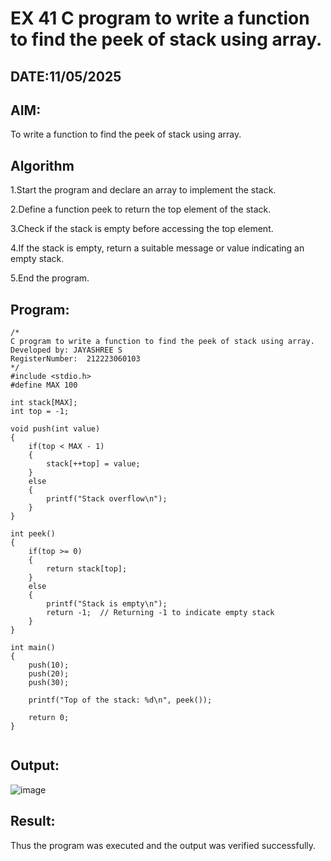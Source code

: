 # EX 41 C program to write a function to find the peek of stack using array.
## DATE:11/05/2025
## AIM:
To write a function to find the peek of stack using array.

## Algorithm
1.Start the program and declare an array to implement the stack.

2.Define a function peek to return the top element of the stack.

3.Check if the stack is empty before accessing the top element.

4.If the stack is empty, return a suitable message or value indicating an empty stack.

5.End the program.
## Program:
```
/*
C program to write a function to find the peek of stack using array.
Developed by: JAYASHREE S
RegisterNumber:  212223060103
*/
#include <stdio.h>
#define MAX 100

int stack[MAX];
int top = -1;

void push(int value)
{
    if(top < MAX - 1)
    {
        stack[++top] = value;
    }
    else
    {
        printf("Stack overflow\n");
    }
}

int peek()
{
    if(top >= 0)
    {
        return stack[top];
    }
    else
    {
        printf("Stack is empty\n");
        return -1;  // Returning -1 to indicate empty stack
    }
}

int main()
{
    push(10);
    push(20);
    push(30);

    printf("Top of the stack: %d\n", peek());

    return 0;
}


```

## Output:

![image](https://github.com/user-attachments/assets/28a2ee02-1a3c-4681-890a-80124d8b08ed)


## Result:
Thus the program was executed and the output was verified successfully.
